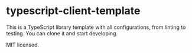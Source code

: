 # typescript-client-template

This is a TypeScript library template with all configurations, from linting to
testing. You can clone it and start developing.

MIT licensed.

